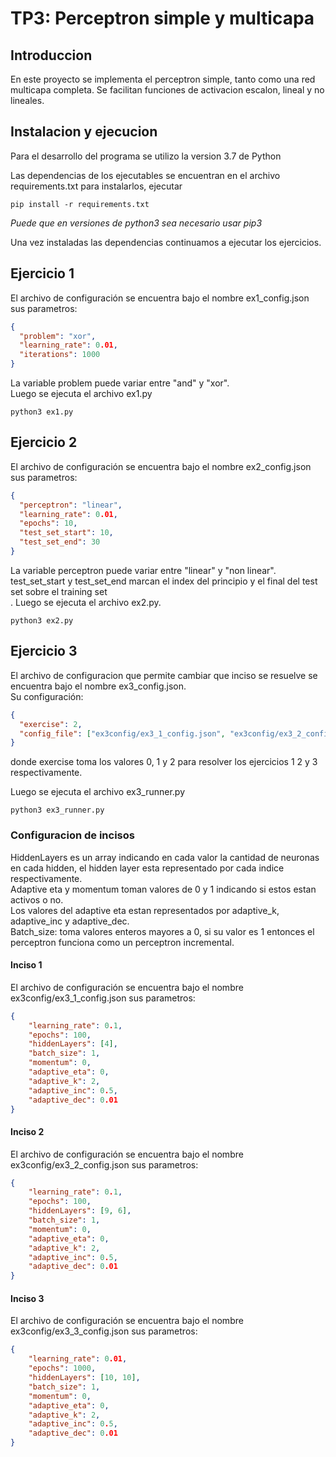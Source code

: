# TP3: Perceptron simple y multicapa
## Introduccion
En este proyecto se implementa el perceptron simple, 
tanto como una red multicapa completa. Se facilitan funciones de activacion escalon, lineal y no lineales.


## Instalacion y ejecucion

Para el desarrollo del programa se utilizo la version 3.7 de Python

Las dependencias de los ejecutables se encuentran en el archivo requirements.txt para instalarlos, ejecutar

```shell
pip install -r requirements.txt
```
*Puede que en versiones de python3 sea necesario usar pip3*

Una vez instaladas las dependencias continuamos a ejecutar los ejercicios.

## Ejercicio 1

El archivo de configuración se encuentra bajo el nombre ex1_config.json
sus parametros:

```json
{
  "problem": "xor",
  "learning_rate": 0.01,
  "iterations": 1000
}
```
La variable problem puede variar entre "and" y "xor".<br>
Luego se ejecuta el archivo ex1.py

```shell
python3 ex1.py
```

## Ejercicio 2

El archivo de configuración se encuentra bajo el nombre ex2_config.json
sus parametros:

```json
{
  "perceptron": "linear",
  "learning_rate": 0.01,
  "epochs": 10,
  "test_set_start": 10,
  "test_set_end": 30
}
```
La variable perceptron puede variar entre "linear" y "non linear". <br>
test_set_start y test_set_end marcan el index del principio y el final del test set sobre el training set<br>.
Luego se ejecuta el archivo ex2.py.
```shell
python3 ex2.py
```

## Ejercicio 3

El archivo de configuracion que permite cambiar que inciso se 
resuelve se encuentra bajo el nombre ex3_config.json. <br>
Su configuración:
```json
{
  "exercise": 2,
  "config_file": ["ex3config/ex3_1_config.json", "ex3config/ex3_2_config.json", "ex3config/ex3_3_config.json"]
}
```
donde exercise toma los valores 0, 1 y 2 para resolver los ejercicios 1 2 y 3 respectivamente.

Luego se ejecuta el archivo ex3_runner.py

```shell
python3 ex3_runner.py
```

### Configuracion de incisos

HiddenLayers es un array indicando en cada valor la 
cantidad de neuronas en cada hidden, el hidden layer esta 
representado por cada indice respectivamente.<br>
Adaptive eta y momentum toman valores de 0 y 1 indicando si estos estan activos o no.<br>
Los valores del adaptive eta estan representados por adaptive_k, adaptive_inc y adaptive_dec.<br>
Batch_size: toma valores enteros mayores a 0, si su valor es 1 entonces el perceptron 
funciona como un perceptron incremental.


#### Inciso 1
El archivo de configuración se encuentra bajo el nombre ex3config/ex3_1_config.json
sus parametros:

```json
{
    "learning_rate": 0.1,
    "epochs": 100,
    "hiddenLayers": [4],
    "batch_size": 1,
    "momentum": 0,
    "adaptive_eta": 0,
    "adaptive_k": 2,
    "adaptive_inc": 0.5,
    "adaptive_dec": 0.01
}
```

#### Inciso 2
El archivo de configuración se encuentra bajo el nombre ex3config/ex3_2_config.json
sus parametros:

```json
{
    "learning_rate": 0.1,
    "epochs": 100,
    "hiddenLayers": [9, 6],
    "batch_size": 1,
    "momentum": 0,
    "adaptive_eta": 0,
    "adaptive_k": 2,
    "adaptive_inc": 0.5,
    "adaptive_dec": 0.01
}
```

#### Inciso 3
El archivo de configuración se encuentra bajo el nombre ex3config/ex3_3_config.json
sus parametros:

```json
{
    "learning_rate": 0.01,
    "epochs": 1000,
    "hiddenLayers": [10, 10],
    "batch_size": 1,
    "momentum": 0,
    "adaptive_eta": 0,
    "adaptive_k": 2,
    "adaptive_inc": 0.5,
    "adaptive_dec": 0.01
}
```
